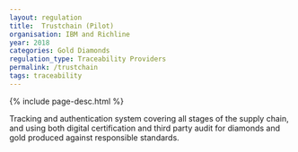 ```yaml
---
layout: regulation
title:  Trustchain (Pilot)
organisation: IBM and Richline
year: 2018
categories: Gold Diamonds
regulation_type: Traceability Providers
permalink: /trustchain
tags: traceability
---
```


{% include page-desc.html %}

Tracking and authentication system covering all stages of the supply chain, and using both digital certification and third party audit for diamonds and gold produced against responsible standards.
